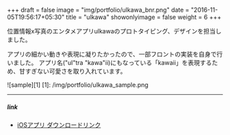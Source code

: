 +++
draft = false
image = "img/portfolio/ulkawa_bnr.png"
date = "2016-11-05T19:56:17+05:30"
title = "ulkawa"
showonlyimage = false
weight = 6
+++

位置情報x写真のエンタメアプリulkawaのプロトタイピング、デザインを担当しました。
<!--more-->

アプリの細かい動きや表現に凝りたかったので、一部フロントの実装を自身で行いました。
アプリ名("ul"tra "kawa"ii)にもなっている「kawaii」を表現するため、甘すぎない可愛さを取り入れています。

![sample][1]
[1]: /img/portfolio/ulkawa_sample.png

---
##### link
* [iOSアプリ ダウンロードリンク](https://itunes.apple.com/jp/app/ulkawa/id1165335547?mt=8)